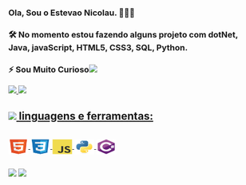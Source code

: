###  Ola, Sou o Estevao Nicolau. 🧑🏻‍💻
### 🛠️ No momento estou fazendo alguns projeto com dotNet, Java, javaScript, HTML5, CSS3, SQL, Python.
### ⚡ **Sou Muito Curioso**<img src="https://media.giphy.com/media/WUlplcMpOCEmTGBtBW/giphy.gif" width="30">



<div>
 <a href="https://github.com/Estevao-Nicolau">
 <img height="160em" src="https://github-readme-stats.vercel.app/api?username=Estevao-Nicolau&show_icons=true&theme=dracula&include_all_commits=true&count_private=true"/>
 <img height="160em" src="https://github-readme-stats.vercel.app/api/top-langs/?username=Estevao-Nicolau&layout=compact&langs_count=7&theme=dracula"/>
</div>
  
 ## <img src="https://media.giphy.com/media/1ynCEtlgMPAeNAqdnu/giphy.gif" width="25"> linguagens e ferramentas: 

<div style="display: inline_block"><br>
  <img align="center" alt="Estevao-Nicolau-HTML" height="30" width="40" src="https://raw.githubusercontent.com/devicons/devicon/master/icons/html5/html5-original.svg">
  <img align="center" alt="Estevao-Nicolau-CSS" height="30" width="40" src="https://raw.githubusercontent.com/devicons/devicon/master/icons/css3/css3-original.svg">
  <img align="center" alt="Estevao-Nicolau-Javascript" height="30" width="40" src="https://raw.githubusercontent.com/devicons/devicon/master/icons/javascript/javascript-original.svg">
  <img align="center" alt="Estevao-Nicolau-Python" height="30" width="40" src="https://raw.githubusercontent.com/devicons/devicon/master/icons/python/python-original.svg">
  <img align="center" alt="Estevao-Nicolau-Csharp" height="30" width="40" src="https://raw.githubusercontent.com/devicons/devicon/master/icons/csharp/csharp-original.svg">
</div>
  
  ##
 
<div>
  <a href = "mailto:estevao_nicolau@hotmail.com"><img src="https://img.shields.io/badge/Microsoft_Outlook-0078D4?style=for-the-badge&logo=microsoft-outlook&logoColor=white" target="_blank"></a>
  <a href="https://www.linkedin.com/in/estevão-nicolau-79856742/" target="_blank"><img src="https://img.shields.io/badge/-LinkedIn-%230077B5?style=for-the-badge&logo=linkedin&logoColor=white" target="_blank"></a> 
  
</div>
